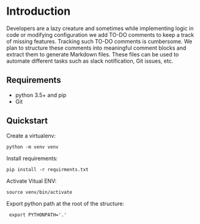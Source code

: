 # Introduction

Developers are a lazy creature and sometimes while implementing logic in code or modifying configuration we add TO-DO comments to keep a track of missing features. Tracking such TO-DO comments is cumbersome. We plan to structure these comments into meaningful comment blocks and extract them to generate Markdown files. These files can be used to automate different tasks such as slack notification, Git issues, etc.

## Requirements

- python 3.5+ and pip
- Git

## Quickstart

Create a virtualenv:

```shell
python -m venv venv
```

Install requirements:

```shell
pip install -r requirments.txt
```

Activate Vitual ENV:

```shell
source venv/bin/activate
```

Export python path at the root of the structure:

```shell
 export PYTHONPATH='.'
```
